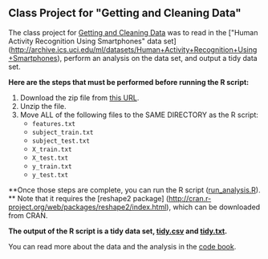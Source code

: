 ## Class Project for "Getting and Cleaning Data"

The class project for [Getting and Cleaning Data](https://www.coursera.org/course/getdata) was to read in the 
["Human Activity Recognition Using Smartphones" data set]
(http://archive.ics.uci.edu/ml/datasets/Human+Activity+Recognition+Using+Smartphones), 
perform an analysis on the data set, and output a tidy data set.

**Here are the steps that must be performed before running the R script:**

1. Download the zip file from [this URL](https://d396qusza40orc.cloudfront.net/getdata%2Fprojectfiles%2FUCI%20HAR%20Dataset.zip).
2. Unzip the file.
3. Move ALL of the following files to the SAME DIRECTORY as the R script:
	* `features.txt`
	* `subject_train.txt`
	* `subject_test.txt`
	* `X_train.txt`
	* `X_test.txt`
	* `y_train.txt`
	* `y_test.txt`

**Once those steps are complete, you can run the R script ([run_analysis.R](run_analysis.R)).
** Note that it requires the [reshape2 package]
(http://cran.r-project.org/web/packages/reshape2/index.html), which can be downloaded from CRAN.

**The output of the R script is a tidy data set, [tidy.csv](tidy.csv) and [tidy.txt](tidy.txt).**

You can read more about the data and the analysis in the [code book](CodeBook.md).
